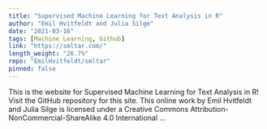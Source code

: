 ```yaml
---
title: "Supervised Machine Learning for Text Analysis in R"
author: "Emil Hvitfeldt and Julia Silge"
date: "2021-03-16"
tags: [Machine Learning, Github]
link: "https://smltar.com/"
length_weight: "26.7%"
repo: "EmilHvitfeldt/smltar"
pinned: false
---
```


This is the website for Supervised Machine Learning for Text Analysis in R! Visit the GitHub repository for this site. This online work by Emil Hvitfeldt and Julia Silge is licensed under a Creative Commons Attribution-NonCommercial-ShareAlike 4.0 International ...
